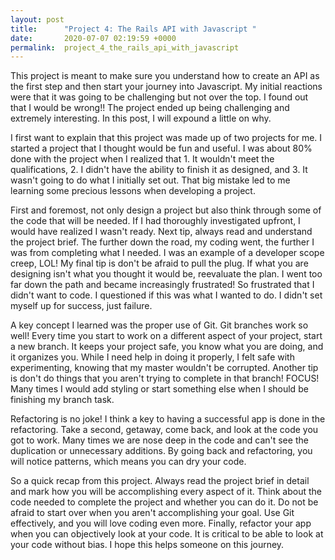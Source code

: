 ```yaml
---
layout: post
title:      "Project 4: The Rails API with Javascript "
date:       2020-07-07 02:19:59 +0000
permalink:  project_4_the_rails_api_with_javascript
---
```



This project is meant to make sure you understand how to create an API as the first step and then start your journey into Javascript. My initial reactions were that it was going to be challenging but not over the top. I found out that I would be wrong!! The project ended up being challenging and extremely interesting. In this post, I will expound a little on why.

I first want to explain that this project was made up of two projects for me. I started a project that I thought would be fun and useful. I was about 80% done with the project when I realized that 1. It wouldn't meet the qualifications, 2. I didn't have the ability to finish it as designed, and 3. It wasn't going to do what I initially set out. That big mistake led to me learning some precious lessons when developing a project.

First and foremost, not only design a project but also think through some of the code that will be needed. If I had thoroughly investigated upfront, I would have realized I wasn't ready. Next tip, always read and understand the project brief. The further down the road, my coding went, the further I was from completing what I needed.  I was an example of a developer scope creep, LOL! My final tip is don't be afraid to pull the plug. If what you are designing isn't what you thought it would be, reevaluate the plan. I went too far down the path and became increasingly frustrated! So frustrated that I didn't want to code. I questioned if this was what I wanted to do. I didn't set myself up for success, just failure.

A key concept I learned was the proper use of Git. Git branches work so well! Every time you start to work on a different aspect of your project, start a new branch. It keeps your project safe, you know what you are doing, and it organizes you. While I need help in doing it properly, I felt safe with experimenting, knowing that my master wouldn't be corrupted. Another tip is don't do things that you aren't trying to complete in that branch! FOCUS! Many times I would add styling or start something else when I should be finishing my branch task.

Refactoring is no joke! I think a key to having a successful app is done in the refactoring. Take a second, getaway, come back, and look at the code you got to work. Many times we are nose deep in the code and can't see the duplication or unnecessary additions. By going back and refactoring, you will notice patterns, which means you can dry your code.

So a quick recap from this project. Always read the project brief in detail and mark how you will be accomplishing every aspect of it. Think about the code needed to complete the project and whether you can do it. Do not be afraid to start over when you aren't accomplishing your goal. Use Git effectively, and you will love coding even more. Finally, refactor your app when you can objectively look at your code. It is critical to be able to look at your code without bias. I hope this helps someone on this journey. 
